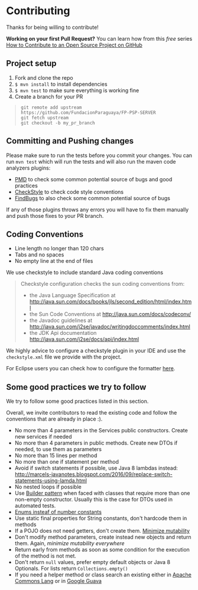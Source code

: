 # Contributing

Thanks for being willing to contribute!

**Working on your first Pull Request?** You can learn how from this _free_ series
[How to Contribute to an Open Source Project on GitHub][egghead]

## Project setup

1. Fork and clone the repo
2. `$ mvn install` to install dependencies
3. `$ mvn test` to make sure everything is working fine
4. Create a branch for your PR

> ```
> git remote add upstream https://github.com/FundacionParaguaya/FP-PSP-SERVER
> git fetch upstream
> git checkout -b my_pr_branch
> ```

## Committing and Pushing changes

Please make sure to run the tests before you commit your changes. You can run
`mvn test` which will run the tests and will also run the maven code analyzers plugins:

* [PMD](https://pmd.github.io/) to check some common potential source of bugs and good practices
* [CheckStyle](http://checkstyle.sourceforge.net/) to check code style conventions
* [FindBugs](http://findbugs.sourceforge.net/) to also check some common potential source of bugs

If any of those plugins throws any errors you will have to fix them manually and push those fixes to your PR branch.

## Coding Conventions

* Line length no longer than 120 chars
* Tabs and no spaces
* No empty line at the end of files

We use checkstyle to include standard Java coding conventions

> Checkstyle configuration checks the sun coding conventions from:
>
> * the Java Language Specification at
>   http://java.sun.com/docs/books/jls/second_edition/html/index.html
> * the Sun Code Conventions at http://java.sun.com/docs/codeconv/
> * the Javadoc guidelines at
>   http://java.sun.com/j2se/javadoc/writingdoccomments/index.html
> * the JDK Api documentation http://java.sun.com/j2se/docs/api/index.html

We highly advice to configure a checkstyle plugin in your IDE and use the `checkstyle.xml` file we provide with the project.

For Eclipse users you can check how to configure the formatter [here](docs/IDE.md).

## Some good practices we try to follow

We try to follow some good practices listed in this section.

Overall, we invite contributors to read the existing code and follow the conventions that are already in place :).

* No more than 4 parameters in the Services public constructors. Create new services if needed
* No more than 4 parameters in public methods. Create new DTOs if needed, to use them as parameters
* No more than 15 lines per method
* No more than one if statement per method
* Avoid if switch statements if possible, use Java 8 lambdas instead: http://marcels-javanotes.blogspot.com/2016/09/replace-switch-statements-using-lamda.html
* No nested loops if possible
* Use [Builder pattern](https://github.com/HugoMatilla/Effective-JAVA-Summary#2-use-builders-when-faced-with-many-constructors) when faced with classes that require more than one non-empty constructor. Usually this is the case for DTOs used in automated tests.
* [Enums insteaf of number constants](https://github.com/HugoMatilla/Effective-JAVA-Summary#6-enums-and-annotations)
* Use static final properties for String constants, don't hardcode them in methods
* If a POJO does not need getters, don't create them. [Minimize mutability](https://github.com/HugoMatilla/Effective-JAVA-Summary#15-minimize-mutability)
* Don't modify method parameters, create instead new objects and return them. Again, _minimize mutability everywhere_
* Return early from methods as soon as some condition for the execution of the method is not met.
* Don't return `null` values, prefer empty default objects or Java 8 Optionals. For lists return `Collections.empty()`
* If you need a helper method or class search an existing either in [Apache Commons Lang](https://commons.apache.org/proper/commons-lang/javadocs/api-release/index.html) or in [Google Guava](https://github.com/google/guava)

[egghead]: https://egghead.io/series/how-to-contribute-to-an-open-source-project-on-github
